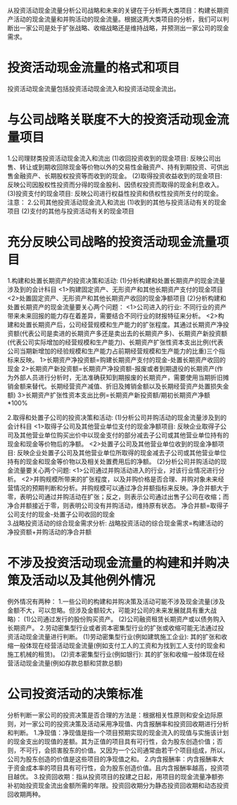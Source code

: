 从投资活动现金流量分析公司战略和未来的关键在于分析两大类项目：构建长期资产活动的现金流量和并购活动的现金流量。根据这两大类项目的分析，我们可以判断出一家公司是处于扩张战略、收缩战略还是维持战略，并预测出一家公司的现金需求。
# 投资活动现金流量的格式和项目
  投资活动现金流量包括投资活动现金流入和投资活动现金流出。
# 与公司战略关联度不大的投资活动现金流量项目
  1.公司理财类投资活动现金流入和流出
    (1)收回投资收到的现金项目: 反映公司出售、转让或到期收回除现金等价物以外的交易性金融资产、持有到期投资、可供出售金融资产、长期股权投资等而收到的现金。
    (2)取得投资收益收到的现金项目: 反映公司因股权性投资而分得的现金股利、因债权投资而取得的现金利息收入。
    (3)投资支付的现金项目: 反映公司进行权益性投资和债权性投资所支付的现金。
    注意：
  2.公司其他投资活动现金流入和流出
    (1)收到的其他与投资活动有关的现金项目
    (2)支付的其他与投资活动有关的现金项目
# 充分反映公司战略的投资活动现金流量项目
  1.构建和处置长期资产的投资决策和活动:
    (1)分析构建和处置长期资产的现金流量涉及到的会计科目
      <1>购建固定资产、无形资产和其他长期资产支付的现金项目
      <2>处置固定资产、无形资产和其他长期资产收回的现金净额项目
    (2)分析构建和处置长期资产的现金流量要关心两个问题：
      <1>公司进入的行业: 不同行业的资产带来未来回报的能力存在着差异，需要结合不同行业的财报特征来分析。
      <2>构建和处置长期资产后，公司经营规模和生产能力的扩张程度。其通过长期资产净投资额(代表公司是卖进的长期资产多还是卖出去的长期资产多)、长期资产新投资额(代表公司实际增加的经营规模和生产能力)、长期资产扩张性资本支出比例(代表公司当期新增加的经验规模和生产能力占前期经营规模和生产能力的比重)三个指标来反映。
        1>长期资产净投资额=购建长期资产支付的现金-处置长期资产收回的现金
        2>长期资产新投资额=长期资产净投资额-报废或者到期退役的长期资产(作为外部人员进行分析时，无法准确获知到期报废的长期资产，需要使用当期折旧摊销金额来替代。长期经营资产减值、折旧及摊销金额以及长期经营资产处置损失金额)
        3>长期资产扩张性资本支出比例=长期资产新投资额/期初长期资产净额*100% 
          
  2.取得和处置子公司的投资决策和活动:
    (1)分析公司并购活动的现金流量涉及到的会计科目
      <1>取得子公司及其他营业单位支付的现金净额项目: 反映企业取得子公司及其他营业单位购买出价中以现金支付的部分减去子公司或其他营业单位持有的现金和现金等价物后的净额。
      <2>处置子公司及其他营业单位收到的现金净额项目: 反映企业处置子公司及其他营业单位所取得的现金减去子公司或其他营业单位持有的现金和现金等价物以及相关处置费用后的净额。
    (2)分析公司并购活动的现金流量要关心两个问题:
      <1>公司通过并购活动进入的行业，对该行业情况进行分析。
      <2>并购规模所带来的扩张程度，以及并购价格是否合理、并购对象未来经营情况的预期判断和分析。并购规模可以通过净合并额指标来反映。净合并额大于零，表明公司通过并购活动在扩张；反之，则表示公司通过出售子公司在收缩；而净合并额接近于零，则表明公司没有并购活动，维持原有状态。
        净合并额=取得子公司支付的现金-处置子公司收回的现金  
  3.战略投资活动的综合现金需求分析:
    战略投资活动的综合现金需求=构建活动的净投资额+并购活动的净合并额
# 不涉及投资活动现金流量的构建和并购决策及活动以及其他例外情况
  例外情况有两种：
  1.一些公司的构建和并购决策及活动可能不涉及现金流量(涉及金额不大，可以忽略。但涉及金额较大，可能对公司的未来发展就具有重大战略)：
    (1)公司通过发行的股份购买资产。
    (2)公司融资租赁长期资产或以债务购入长期资产。
  2.劳动密集型行业或者资本密集型行业的扩张或收缩可能无法通过投资活动现金流量进行判断。
    (1)劳动密集型行业(例如建筑施工企业): 其的扩张和收缩一般体现在经营活动现金流量(例如支付工人的工资和为找到工人支付的现金和施工机械的租赁)。 
    (2)资本密集型行业(例如银行):  其的扩张和收缩一般体现在经营活动现金流量(例如存款总额和贷款总额)
    
# 公司投资活动的决策标准
  分析判断一家公司的投资决策是否合理的方法是：根据相关性原则和安全边际原则，对一家公司的投资决策及活动采用净现值、内含报酬率和投资回收期进行分析和判断。
  1.净现值：净现值是指一个项目预期实现的现金流入的现值与实施该计划的现金支出的现值的差额。其为正值的项目具有可行性，会为股东创造价值；否则，不可行，会损害股东的价值。又因为一个公司通常由若干个项目组成，所以，公司为股东创造的价值是这些项目的净现值之和。
  2.内含报酬率：内含报酬率大于资金成本率的项目具有可行性，会为股东创造价值。且内含报酬率越高，投资项目越优。
  3.投资回收期：指从投资项目的投建之日起，用项目的现金流量净额弥补初始投资现金流出金额所需的年限。投资回收期分为静态投资回收期和动态投资回收期两种。